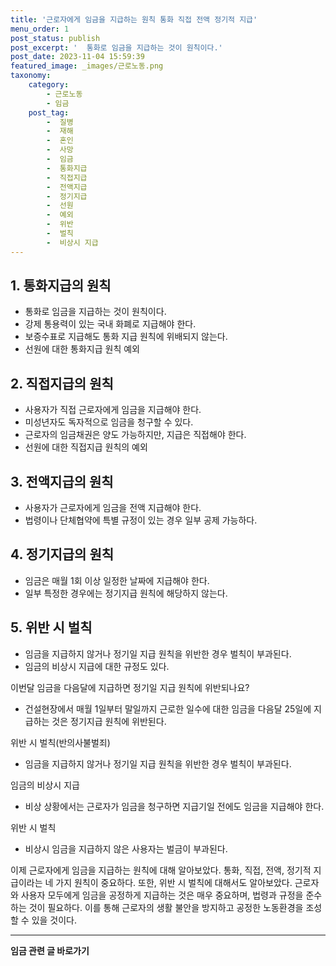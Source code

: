 ```yaml
---
title: '근로자에게 임금을 지급하는 원칙 통화 직접 전액 정기적 지급'
menu_order: 1
post_status: publish
post_excerpt: '  통화로 임금을 지급하는 것이 원칙이다.'
post_date: 2023-11-04 15:59:39
featured_image: _images/근로노동.png
taxonomy:
    category:
        - 근로노동
        - 임금
    post_tag:
        -  질병
        -  재해
        -  혼인
        -  사망
        -  임금
        -  통화지급
        -  직접지급
        -  전액지급
        -  정기지급
        -  선원
        -  예외
        -  위반
        -  벌칙
        -  비상시 지급
---
```



## 1. 통화지급의 원칙
- 통화로 임금을 지급하는 것이 원칙이다.
- 강제 통용력이 있는 국내 화폐로 지급해야 한다.
- 보증수표로 지급해도 통화 지급 원칙에 위배되지 않는다.
- 선원에 대한 통화지급 원칙 예외

## 2. 직접지급의 원칙
- 사용자가 직접 근로자에게 임금을 지급해야 한다.
- 미성년자도 독자적으로 임금을 청구할 수 있다.
- 근로자의 임금채권은 양도 가능하지만, 지급은 직접해야 한다.
- 선원에 대한 직접지급 원칙의 예외

## 3. 전액지급의 원칙
- 사용자가 근로자에게 임금을 전액 지급해야 한다.
- 법령이나 단체협약에 특별 규정이 있는 경우 일부 공제 가능하다.

## 4. 정기지급의 원칙
- 임금은 매월 1회 이상 일정한 날짜에 지급해야 한다.
- 일부 특정한 경우에는 정기지급 원칙에 해당하지 않는다.

## 5. 위반 시 벌칙
- 임금을 지급하지 않거나 정기일 지급 원칙을 위반한 경우 벌칙이 부과된다.
- 임금의 비상시 지급에 대한 규정도 있다.

이번달 임금을 다음달에 지급하면 정기일 지급 원칙에 위반되나요?
- 건설현장에서 매월 1일부터 말일까지 근로한 일수에 대한 임금을 다음달 25일에 지급하는 것은 정기지급 원칙에 위반된다.

위반 시 벌칙(반의사불벌죄)
- 임금을 지급하지 않거나 정기일 지급 원칙을 위반한 경우 벌칙이 부과된다.

임금의 비상시 지급
- 비상 상황에서는 근로자가 임금을 청구하면 지급기일 전에도 임금을 지급해야 한다.

위반 시 벌칙
- 비상시 임금을 지급하지 않은 사용자는 벌금이 부과된다.

이제 근로자에게 임금을 지급하는 원칙에 대해 알아보았다. 통화, 직접, 전액, 정기적 지급이라는 네 가지 원칙이 중요하다. 또한, 위반 시 벌칙에 대해서도 알아보았다. 근로자와 사용자 모두에게 임금을 공정하게 지급하는 것은 매우 중요하며, 법령과 규정을 준수하는 것이 필요하다. 이를 통해 근로자의 생활 불안을 방지하고 공정한 노동환경을 조성할 수 있을 것이다.
<!-- wp:separator -->
<hr class="wp-block-separator has-alpha-channel-opacity"/>
<!-- /wp:separator -->

<!-- wp:group {"backgroundColor":"base","layout":{"type":"constrained"}} -->
<div class="wp-block-group has-base-background-color has-background"><!-- wp:paragraph {"align":"center","fontSize":"medium"} -->
<p class="has-text-align-center has-large-font-size"><strong>임금 관련 글 바로가기</strong></p>
<!-- /wp:paragraph -->


<!-- wp:latest-posts
{"categories":[{"id":11225,"count":19,"description":"","link":"https://uknowlaw.com/category/%ec%9e%84%ea%b8%88/","name":"임금","slug":"임금","taxonomy":"category","parent":0,"meta":[],"_links":{"self":[{"href":"https://uknowlaw.com/wp-json/wp/v2/categories/11225"}],"collection":[{"href":"https://uknowlaw.com/wp-json/wp/v2/categories"}],"about":[{"href":"https://uknowlaw.com/wp-json/wp/v2/taxonomies/category"}],"wp:post_type":[{"href":"https://uknowlaw.com/wp-json/wp/v2/posts?categories=11225"}],"curies":[{"name":"wp","href":"https://api.w.org/{rel}","templated":true}]}}]} /--></div>
<!-- /wp:group -->
